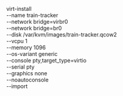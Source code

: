 virt-install \
  --name train-tracker \
  --network bridge=virbr0 \
  --network bridge=br0 \
  --disk /var/kvm/images/train-tracker.qcow2 \
  --vcpu 1 \
  --memory 1096 \
  --os-variant generic \
  --console pty,target_type=virtio \
  --serial pty \
  --graphics none \
  --noautoconsole \
  --import
